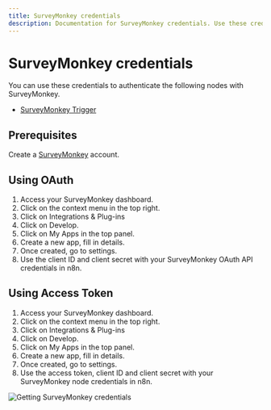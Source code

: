 ```yaml
---
title: SurveyMonkey credentials
description: Documentation for SurveyMonkey credentials. Use these credentials to authenticate SurveyMonkey in n8n, a workflow automation platform.
---
```


# SurveyMonkey credentials

You can use these credentials to authenticate the following nodes with SurveyMonkey.

- [SurveyMonkey Trigger](/integrations/builtin/trigger-nodes/n8n-nodes-base.surveymonkeytrigger/)


## Prerequisites

Create a [SurveyMonkey](https://surveymonkey.com/) account.

## Using OAuth

1. Access your SurveyMonkey dashboard.
2. Click on the context menu in the top right.
3. Click on Integrations & Plug-ins
4. Click on Develop.
5. Click on My Apps in the top panel.
6. Create a new app, fill in details.
7. Once created, go to settings.
8. Use the client ID and client secret with your SurveyMonkey OAuth API credentials in n8n.

## Using Access Token

1. Access your SurveyMonkey dashboard.
2. Click on the context menu in the top right.
3. Click on Integrations & Plug-ins
4. Click on Develop.
5. Click on My Apps in the top panel.
6. Create a new app, fill in details.
7. Once created, go to settings.
8. Use the access token, client ID and client secret with your SurveyMonkey node credentials in n8n.

![Getting SurveyMonkey credentials](/_images/integrations/builtin/credentials/surveymonkey/getting-credentials.gif)

